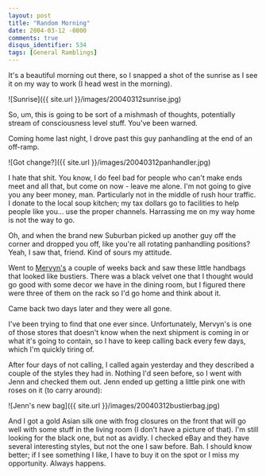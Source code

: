 ```yaml
---
layout: post
title: "Random Morning"
date: 2004-03-12 -0800
comments: true
disqus_identifier: 534
tags: [General Ramblings]
---
```

It's a beautiful morning out there, so I snapped a shot of the sunrise
as I see it on my way to work (I head west in the morning).

![Sunrise]({{ site.url }}/images/20040312sunrise.jpg)

 So, um, this is going to be sort of a mishmash of thoughts, potentially
stream of consciousness level stuff. You've been warned.

 Coming home last night, I drove past this guy panhandling at the end of
an off-ramp.

 ![Got
change?]({{ site.url }}/images/20040312panhandler.jpg)

 I hate that shit. You know, I do feel bad for people who can't make
ends meet and all that, but come on now - leave me alone. I'm not going
to give you any beer money, man. Particularly not in the middle of rush
hour traffic. I donate to the local soup kitchen; my tax dollars go to
facilities to help people like you... use the proper channels.
Harrassing me on my way home is not the way to go.

 Oh, and when the brand new Suburban picked up another guy off the
corner and dropped you off, like you're all rotating panhandling
positions? Yeah, I saw that, friend. Kind of sours my attitude.

 Went to [Mervyn's](http://www.mervyns.com) a couple of weeks back and
saw these little handbags that looked like bustiers. There was a black
velvet one that I thought would go good with some decor we have in the
dining room, but I figured there were three of them on the rack so I'd
go home and think about it.

 Came back two days later and they were all gone.

 I've been trying to find that one ever since. Unfortunately, Mervyn's
is one of those stores that doesn't know when the next shipment is
coming in or what it's going to contain, so I have to keep calling back
every few days, which I'm quickly tiring of.

 After four days of not calling, I called again yesterday and they
described a couple of the styles they had in. Nothing I'd seen before,
so I went with Jenn and checked them out. Jenn ended up getting a little
pink one with roses on it (to carry around):

 ![Jenn's new
bag]({{ site.url }}/images/20040312bustierbag.jpg)

 And I got a gold Asian silk one with frog closures on the front that
will go well with some stuff in the living room (I don't have a picture
of that). I'm still looking for the black one, but not as avidly. I
checked eBay and they have several interesting styles, but not the one I
saw before. Bah. I should know better; if I see something I like, I have
to buy it on the spot or I miss my opportunity. Always happens.
